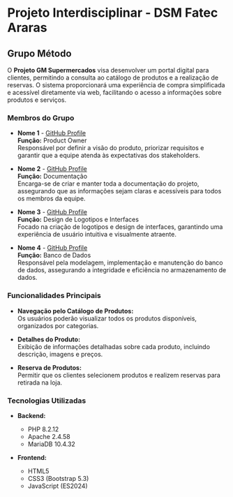 # Projeto Interdisciplinar - DSM Fatec Araras

## Grupo Método


O **Projeto GM Supermercados** visa desenvolver um portal digital para clientes, permitindo a consulta ao catálogo de produtos e a realização de reservas. O sistema proporcionará uma experiência de compra simplificada e acessível diretamente via web, facilitando o acesso a informações sobre produtos e serviços.

### Membros do Grupo
- **Nome 1** - [GitHub Profile](link_do_github)  
  **Função:** Product Owner  
  Responsável por definir a visão do produto, priorizar requisitos e garantir que a equipe atenda às expectativas dos stakeholders.

- **Nome 2** - [GitHub Profile](link_do_github)  
  **Função:** Documentação  
  Encarga-se de criar e manter toda a documentação do projeto, assegurando que as informações sejam claras e acessíveis para todos os membros da equipe.

- **Nome 3** - [GitHub Profile](link_do_github)  
  **Função:** Design de Logotipos e Interfaces  
  Focado na criação de logotipos e design de interfaces, garantindo uma experiência de usuário intuitiva e visualmente atraente.

- **Nome 4** - [GitHub Profile](link_do_github)  
  **Função:** Banco de Dados  
  Responsável pela modelagem, implementação e manutenção do banco de dados, assegurando a integridade e eficiência no armazenamento de dados.


### Funcionalidades Principais
- **Navegação pelo Catálogo de Produtos:**  
  Os usuários poderão visualizar todos os produtos disponíveis, organizados por categorias.

- **Detalhes do Produto:**  
  Exibição de informações detalhadas sobre cada produto, incluindo descrição, imagens e preços.

- **Reserva de Produtos:**  
  Permitir que os clientes selecionem produtos e realizem reservas para retirada na loja.

### Tecnologias Utilizadas
- **Backend:**
  - PHP 8.2.12
  - Apache 2.4.58
  - MariaDB 10.4.32

- **Frontend:**
  - HTML5
  - CSS3 (Bootstrap 5.3)
  - JavaScript (ES2024)
